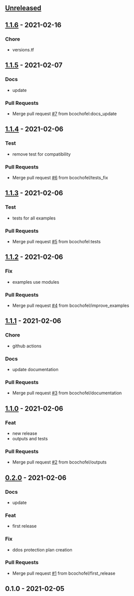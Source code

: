 
<a name="unreleased"></a>
## [Unreleased]


<a name="1.1.6"></a>
## [1.1.6] - 2021-02-16
### Chore
- versions.tf


<a name="1.1.5"></a>
## [1.1.5] - 2021-02-07
### Docs
- update

### Pull Requests
- Merge pull request [#7](https://github.com/bcochofel/terraform-azurerm-virtual-network/issues/7) from bcochofel:docs_update


<a name="1.1.4"></a>
## [1.1.4] - 2021-02-06
### Test
- remove test for compatibility

### Pull Requests
- Merge pull request [#6](https://github.com/bcochofel/terraform-azurerm-virtual-network/issues/6) from bcochofel/tests_fix


<a name="1.1.3"></a>
## [1.1.3] - 2021-02-06
### Test
- tests for all examples

### Pull Requests
- Merge pull request [#5](https://github.com/bcochofel/terraform-azurerm-virtual-network/issues/5) from bcochofel:tests


<a name="1.1.2"></a>
## [1.1.2] - 2021-02-06
### Fix
- examples use modules

### Pull Requests
- Merge pull request [#4](https://github.com/bcochofel/terraform-azurerm-virtual-network/issues/4) from bcochofel/improve_examples


<a name="1.1.1"></a>
## [1.1.1] - 2021-02-06
### Chore
- github actions

### Docs
- update documentation

### Pull Requests
- Merge pull request [#3](https://github.com/bcochofel/terraform-azurerm-virtual-network/issues/3) from bcochofel/documentation


<a name="1.1.0"></a>
## [1.1.0] - 2021-02-06
### Feat
- new release
- outputs and tests

### Pull Requests
- Merge pull request [#2](https://github.com/bcochofel/terraform-azurerm-virtual-network/issues/2) from bcochofel/outputs


<a name="0.2.0"></a>
## [0.2.0] - 2021-02-06
### Docs
- update

### Feat
- first release

### Fix
- ddos protection plan creation

### Pull Requests
- Merge pull request [#1](https://github.com/bcochofel/terraform-azurerm-virtual-network/issues/1) from bcochofel/first_release


<a name="0.1.0"></a>
## 0.1.0 - 2021-02-05

[Unreleased]: https://github.com/bcochofel/terraform-azurerm-virtual-network/compare/1.1.6...HEAD
[1.1.6]: https://github.com/bcochofel/terraform-azurerm-virtual-network/compare/1.1.5...1.1.6
[1.1.5]: https://github.com/bcochofel/terraform-azurerm-virtual-network/compare/1.1.4...1.1.5
[1.1.4]: https://github.com/bcochofel/terraform-azurerm-virtual-network/compare/1.1.3...1.1.4
[1.1.3]: https://github.com/bcochofel/terraform-azurerm-virtual-network/compare/1.1.2...1.1.3
[1.1.2]: https://github.com/bcochofel/terraform-azurerm-virtual-network/compare/1.1.1...1.1.2
[1.1.1]: https://github.com/bcochofel/terraform-azurerm-virtual-network/compare/1.1.0...1.1.1
[1.1.0]: https://github.com/bcochofel/terraform-azurerm-virtual-network/compare/0.2.0...1.1.0
[0.2.0]: https://github.com/bcochofel/terraform-azurerm-virtual-network/compare/0.1.0...0.2.0

